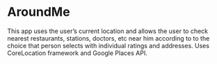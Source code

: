# AroundMe
This app uses the user’s current location and allows the user to check nearest restaurants, stations, doctors, etc near him according to to the choice that person selects with individual ratings and addresses. Uses CoreLocation framework and Google Places API.
